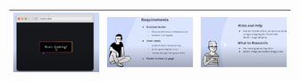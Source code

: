 
| ![Image1](images/1.png) | ![Image2](images/2.png) | ![Image3](images/3.png) |
|-----------------------|-----------------------|-----------------------|
